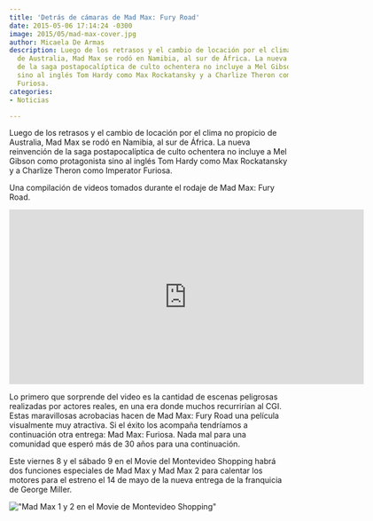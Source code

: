 ```yaml
---
title: 'Detrás de cámaras de Mad Max: Fury Road'
date: 2015-05-06 17:14:24 -0300
image: 2015/05/mad-max-cover.jpg
author: Micaela De Armas
description: Luego de los retrasos y el cambio de locación por el clima no propicio
  de Australia, Mad Max se rodó en Namibia, al sur de África. La nueva reinvención
  de la saga postapocalíptica de culto ochentera no incluye a Mel Gibson como protagonista
  sino al inglés Tom Hardy como Max Rockatansky y a Charlize Theron como Imperator
  Furiosa.
categories:
- Noticias

---
```

Luego de los retrasos y el cambio de locación por el clima no propicio de Australia, Mad Max se rodó en Namibia, al sur de África. La nueva reinvención de la saga postapocalíptica de culto ochentera no incluye a Mel Gibson como protagonista sino al inglés Tom Hardy como Max Rockatansky y a Charlize Theron como Imperator Furiosa.

Una compilación de videos tomados durante el rodaje de Mad Max: Fury Road.

<iframe width="640" height="315" src="https://www.youtube.com/embed/_Wc58__rEFQ" frameborder="0" allowfullscreen></iframe>

Lo primero que sorprende del video es la cantidad de escenas peligrosas realizadas por actores reales, en una era donde muchos recurrirían al CGI. Estas maravillosas acrobacias hacen de Mad Max: Fury Road una película visualmente muy atractiva. Si el éxito los acompaña tendríamos a continuación otra entrega: Mad Max: Furiosa. Nada mal para una comunidad que esperó más de 30 años para una continuación.

Este viernes 8 y el sábado 9 en el Movie del Montevideo Shopping habrá dos funciones especiales de Mad Max y Mad Max 2 para calentar los motores para el estreno el 14 de mayo de la nueva entrega de la franquicia de George Miller.

!["Mad Max 1 y 2 en el Movie de Montevideo Shopping"](/img/2015/05/mad-max-movie.jpg)

